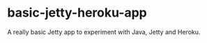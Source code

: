 basic-jetty-heroku-app
======================

A really basic Jetty app to experiment with Java, Jetty and Heroku.
